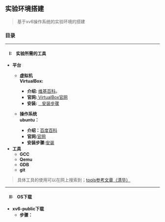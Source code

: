 ## 实验环境搭建  
>基于xv6操作系统的实验环境的搭建
### 目录  
---  
####  &nbsp;&nbsp;&nbsp;&nbsp;I:&nbsp;&nbsp;&nbsp;&nbsp;实验所需的工具 
- **平台**  
    - **虚拟机**    
     **VirtualBox:**  
        - **介绍:** [维基百科](https://zh.wikipedia.org/wiki/VirtualBox)。
        - **官网:**[ VirtualBox官网](https://www.virtualbox.org/wiki/Downloads)
        - **安装:** [&nbsp;&nbsp;&nbsp;安装步骤](https://jingyan.baidu.com/article/1709ad804c9c5d4634c4f0c6.html)
    
    - **操作系统**   
    **ubuntu：**  
        - **介绍：**[百度百科](https://baike.baidu.com/item/ubuntu/155795?fr=aladdin)  
        - **官网:**[官网](https://ubuntu.com/download/desktop)
        - **安装步骤:**[安装](https://www.cnblogs.com/rocedu/p/6012545.html)    
- **工具**  
    - **GCC**
    - **Qemu**
    - **GDB**
    - **git**
> 具体工具的使用可以在网上搜索到；[tools参考文章（清华）](https://chyyuu.gitbooks.io/ucore_os_docs/content/lab0/lab0_2_2_environment.html)
---  
####  &nbsp;&nbsp;&nbsp;&nbsp;II:&nbsp;&nbsp;&nbsp;&nbsp;**OS下载**  
- **xv6-public下载**
    - **步骤：**   
    





